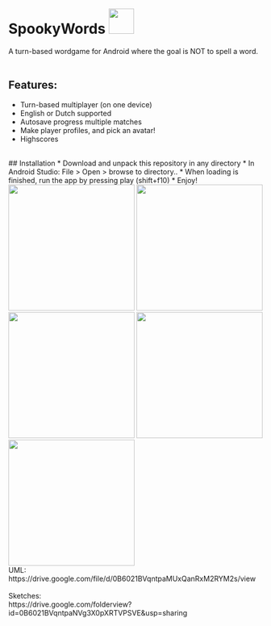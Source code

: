 # SpookyWords <img width="50px" src="http://i.imgur.com/EDsDqhR.png">  <br />


A turn-based wordgame for Android where the goal is NOT to spell a word. <br />
<br />
## Features:
*	Turn-based multiplayer (on one device)
*	English or Dutch supported
*	Autosave progress multiple matches
*	Make player profiles, and pick an avatar!
*	Highscores<br/>
<br/>
## Installation
*	Download and unpack this repository in any directory
* In Android Studio: File > Open >  browse to directory..
*	When loading is finished, run the app by pressing play (shift+f10)
*	Enjoy!
<br/>
<img width="250px" src="http://i.imgur.com/VMifcgd.png">
<img width="250px" src="http://i.imgur.com/0l4FZq9.png">
<img width="250px" src="http://i.imgur.com/jlmNxYg.png">
<img width="250px" src="http://i.imgur.com/BxZcfri.png">
<img width="250px" src="http://i.imgur.com/xgAaGej.png">
<br />
UML: <br />
https://drive.google.com/file/d/0B6021BVqntpaMUxQanRxM2RYM2s/view
<br />
<br />
Sketches: <br />
https://drive.google.com/folderview?id=0B6021BVqntpaNVg3X0pXRTVPSVE&usp=sharing
